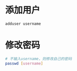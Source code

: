 # 添加用户

```bash
adduser username
```

# 修改密码

```bash
# 不输入username，则修改自己的密码
passwd [username]
```

